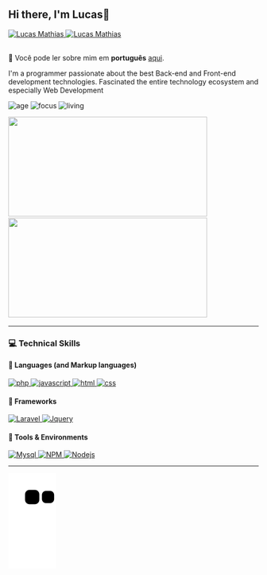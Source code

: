 ## Hi there, I'm Lucas👋


<div>
<a href="https://www.linkedin.com/in/lucas-mathias-729a27181">
      <img alt="Lucas Mathias" src="https://img.shields.io/badge/Lucas Mathias-0078D4?style=for-the-badge&logo=Linkedin&logoColor=white" />
</a>
<a href="mailto:lucasmathias936@gmail.com">
      <img alt="Lucas Mathias" src="https://img.shields.io/badge/My Gmail-D14836?style=for-the-badge&logo=gmail&logoColor=white" />
</a>
</div>

<br>

🔡 Você pode ler sobre mim em <b>português</b> [aqui](#).


I'm a programmer passionate about the best Back-end and Front-end development technologies. Fascinated the entire technology ecosystem and especially Web Development 

![age](https://img.shields.io/badge/age-19-blue)
![focus](https://img.shields.io/badge/focus-Web%20Developer-brightgreen)
![living](https://img.shields.io/badge/country-Brazil-3c9)

<div>
<img width="400" height="200" src="https://camo.githubusercontent.com/a5fe1158486840a7ae5b98f35901952eba9f5ba4a10d80dac94dfa5b3d3fad30/68747470733a2f2f6769746875622d726561646d652d73746174732e76657263656c2e6170702f6170692f746f702d6c616e67733f757365726e616d653d6c756361736d73662673686f775f69636f6e733d74727565267468656d653d6461726b266c6f63616c653d656e266c61796f75743d636f6d70616374">
<img width="400" height="200" src="https://camo.githubusercontent.com/17e7f288ca540f2db1b883ad42c894e17157c0fa83afbbe0927c844894a98e85/68747470733a2f2f6769746875622d726561646d652d73746174732e76657263656c2e6170702f6170693f757365726e616d653d6c756361736d73662673686f775f69636f6e733d74727565267468656d653d6461726b266c6f63616c653d656e">
</div>

---

### :computer: Technical Skills

#### :speech_balloon: Languages (and Markup languages)



<a href="#">
      <img alt="php" src="https://img.shields.io/badge/PHP-777BB4?style=for-the-badge&logo=php&logoColor=white" />
</a>
<a href="#">
      <img alt="javascript" src="https://img.shields.io/badge/JavaScript-F7DF1E.svg?style=for-the-badge&logo=javascript&logoColor=white" />
</a>
<a href="#">
      <img alt="html" src="https://img.shields.io/badge/HTML5-E34F26?style=for-the-badge&logo=html5&logoColor=white" />
</a>
<a href="#">
      <img alt="css" src="https://img.shields.io/badge/CSS3-1572B6?style=for-the-badge&logo=css3&logoColor=white" />
</a>

#### :hammer: Frameworks

<a href="#">
      <img alt="Laravel" src="https://img.shields.io/badge/Laravel-FF2D20?style=for-the-badge&logo=laravel&logoColor=white" />
</a>
<a href="#">
      <img alt="Jquery" src="https://img.shields.io/badge/jQuery-0769AD?style=for-the-badge&logo=jquery&logoColor=white" />
</a>
<!-- <a href="#">
      <img alt="Vue" src="https://img.shields.io/badge/Vue.js-35495E?style=for-the-badge&logo=vue.js&logoColor=4FC08D" />
</a> -->

#### :wrench: Tools & Environments

<a href="#">
      <img alt="Mysql" src="https://img.shields.io/badge/MySQL-00000F?style=for-the-badge&logo=mysql&logoColor=white" />
</a>

<a href="#">
      <img alt="NPM" src="https://img.shields.io/badge/NPM-CB3837.svg?style=for-the-badge&logo=npm&logoColor=white" />
</a>
<a href="#">
      <img alt="Nodejs" src="https://img.shields.io/badge/node-339933.svg?style=for-the-badge&logo=node.js&logoColor=white" />
</a>

<!-- <a href="#">
      <img alt="Docker" src="https://img.shields.io/badge/Docker-2CA5E0?style=for-the-badge&logo=docker&logoColor=white" />
</a> -->

---

![Snake animation](https://github.com/lucasmsf/lucasmsf/blob/output/github-contribution-grid-snake.svg)

